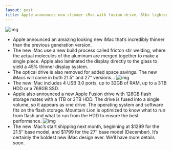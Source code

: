 ```yaml
---
layout: post
title: Apple announces new slimmer iMac with fusion drive, 8lbs lighter
---
```

![img](http://media.idownloadblog.com/wp-content/uploads/2012/10/new-iMac.png)
* Apple announced an amazing looking new iMac that’s incredibly thinner than the previous generation version.
* The new iMac use a new build process called fricton stir welding, where the actual molecules of the aluminum are merged together to make a single piece. Apple also laminated the display directly to the glass to yield a 45% thinner display system.
* The optical drive is also removed for added space savings. The new iMacs will come in both 21.5″ and 27″ versions…
![img](http://media.idownloadblog.com/wp-content/uploads/2012/10/iMac_0324.jpg)
* The new iMac includes 4 USB 3.0 ports, up to 32GB of RAM, up to a 3TB HDD or a 768GB SSD.
* Apple also announced a new Apple Fusion drive with 128GB flash storage mates with a 1TB or 3TB HDD. The drive is fused into a single volume, so it appears as one drive. The operating system and software fits on the flash storage. Mountain Lion is optimized to know what to run from flash and what to run from the HDD to ensure the best performance.
![img](http://media.idownloadblog.com/wp-content/uploads/2012/10/fusion-drive.png)
* The new iMac’s start shipping next month, beginning at $1299 for the 21.5″ base model, and $1799 for the 27″ base model (December). It’s certainly the boldest new iMac design ever. We’ll have more details soon.

